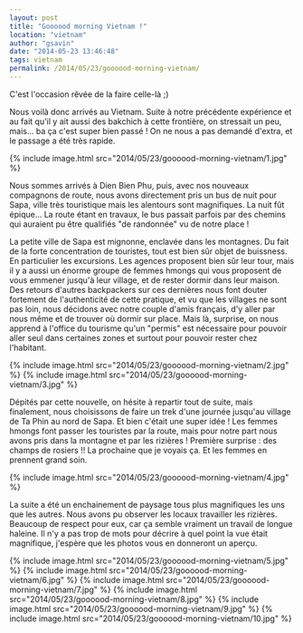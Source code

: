 ```yaml
---
layout: post
title: "Goooood morning Vietnam !"
location: "vietnam"
author: "gsavin"
date: "2014-05-23 13:46:48"
tags: vietnam
permalink: /2014/05/23/goooood-morning-vietnam/
---
```

C'est l'occasion rêvée de la faire celle-là ;)

Nous voilà donc arrivés au Vietnam. Suite à notre précédente expérience et au fait qu'il y ait aussi des bakchich à cette frontière, on stressait un peu, mais... ba ça c'est super bien passé ! On ne nous a pas demandé d'extra, et le passage a été très rapide.

{% include image.html src="2014/05/23/goooood-morning-vietnam/1.jpg" %}

Nous sommes arrivés à Dien Bien Phu, puis, avec nos nouveaux compagnons de route, nous avons directement pris un bus de nuit pour Sapa, ville très touristique mais les alentours sont magnifiques. La nuit fût épique... La route étant en travaux, le bus passait parfois par des chemins qui auraient pu être qualifiés "de randonnée" vu de notre place !

La petite ville de Sapa est mignonne, enclavée dans les montagnes. Du fait de la forte concentration de touristes, tout est bien sûr objet de buissness. En particulier les excursions. Les agences proposent bien sûr leur tour, mais il y a aussi un énorme groupe de femmes hmongs qui vous proposent de vous emmener jusqu'à leur village, et de rester dormir dans leur maison. Des retours d'autres backpackers sur ces dernières nous font douter fortement de l'authenticité de cette pratique, et vu que les villages ne sont pas loin, nous décidons avec notre couple d'amis français, d'y aller par nous même et de trouver où dormir sur place. Mais là, surprise, on nous apprend à l'office du tourisme qu'un "permis" est nécessaire pour pouvoir aller seul dans certaines zones et surtout pour pouvoir rester chez l'habitant.

{% include image.html src="2014/05/23/goooood-morning-vietnam/2.jpg" %}
{% include image.html src="2014/05/23/goooood-morning-vietnam/3.jpg" %}

Dépités par cette nouvelle, on hésite à repartir tout de suite, mais finalement, nous choisissons de faire un trek d'une journée jusqu'au village de Ta Phin au nord de Sapa. Et bien c'était une super idée ! Les femmes hmongs font passer les touristes par la route, mais pour notre part nous avons pris dans la montagne et par les rizières ! Première surprise : des champs de rosiers !! La prochaine que je voyais ça. Et les femmes en prennent grand soin.

{% include image.html src="2014/05/23/goooood-morning-vietnam/4.jpg" %}

La suite a été un enchainement de paysage tous plus magnifiques les uns que les autres. Nous avons pu observer les locaux travailler les rizières. Beaucoup de respect pour eux, car ça semble vraiment un travail de longue haleine. Il n'y a pas trop de mots pour décrire à quel point la vue était magnifique, j'espère que les photos vous en donneront un aperçu.

{% include image.html src="2014/05/23/goooood-morning-vietnam/5.jpg" %}
{% include image.html src="2014/05/23/goooood-morning-vietnam/6.jpg" %}
{% include image.html src="2014/05/23/goooood-morning-vietnam/7.jpg" %}
{% include image.html src="2014/05/23/goooood-morning-vietnam/8.jpg" %}
{% include image.html src="2014/05/23/goooood-morning-vietnam/9.jpg" %}
{% include image.html src="2014/05/23/goooood-morning-vietnam/10.jpg" %}
